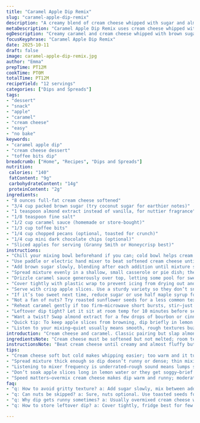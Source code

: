 ```yaml
---
title: "Caramel Apple Dip Remix"
slug: "caramel-apple-dip-remix"
description: "A creamy blend of cream cheese whipped with sugar and almond extract. Spread in a dish, layered thick with caramel sauce, studded with toffee bits. Optional nuts and chocolate chips add crunch and melty bursts. Chill to let flavors meld. Serve with crisp apple slices. A quick, crowd-pleasing treat with tweaks for texture and flavor. Easy swaps for nuts and sweeteners. Focus on texture and visual cues over strict timing for best results."
metaDescription: "Caramel Apple Dip Remix uses cream cheese whipped with brown sugar and almond extract layered with caramel sauce, toffee bits, nuts, chocolate chips. Chill and serve."
ogDescription: "Creamy caramel and cream cheese whipped with brown sugar and almond extract. Topped with toffee bits, nuts, chocolate chips. Chill well, serve with crisp apple slices."
focusKeyphrase: "Caramel Apple Dip Remix"
date: 2025-10-11
draft: false
image: caramel-apple-dip-remix.jpg
author: "Emma"
prepTime: PT12M
cookTime: PT0M
totalTime: PT12M
recipeYield: "12 servings"
categories: ["Dips and Spreads"]
tags:
- "dessert"
- "snack"
- "apple"
- "caramel"
- "cream cheese"
- "easy"
- "no bake"
keywords:
- "caramel apple dip"
- "cream cheese dessert"
- "toffee bits dip"
breadcrumb: ["Home", "Recipes", "Dips and Spreads"]
nutrition: 
 calories: "140"
 fatContent: "9g"
 carbohydrateContent: "14g"
 proteinContent: "2g"
ingredients:
- "8 ounces full-fat cream cheese softened"
- "3/4 cup packed brown sugar (try coconut sugar for earthier notes)"
- "1 teaspoon almond extract instead of vanilla, for nuttier fragrance"
- "1/8 teaspoon fine salt"
- "1/2 cup caramel sauce (homemade or store-bought)"
- "1/3 cup toffee bits"
- "1/4 cup chopped pecans (optional, toasted for crunch)"
- "1/4 cup mini dark chocolate chips (optional)"
- "Sliced apples for serving (Granny Smith or Honeycrisp best)"
instructions:
- "Chill your mixing bowl beforehand if you can; cold bowl helps cream cheese whip lighter."
- "Use paddle or electric hand mixer to beat softened cream cheese until really creamy, no lumps. The sound changes from rough to silky, watch for that."
- "Add brown sugar slowly, blending after each addition until mixture starts smelling nutty from almond extract mixed in with salt. Feel for smooth texture, slight graininess means keep mixing."
- "Spread mixture evenly in a shallow, small casserole or pie dish; the thickness matters here for dipping—too thin means runny, too thick feels dense."
- "Drizzle caramel sauce generously over top, letting some pool for sweet pockets. Sprinkle toffee bits over immediately so they stick, then scatter nuts and chocolate chips if using."
- "Cover tightly with plastic wrap to prevent icing from drying out and pop into fridge for at least 20+ minutes; you want a firm but scoopable consistency rather than soupy."
- "Serve with crisp apple slices. Use a sturdy variety so they don’t snap too easily, maintaining crunch contrast to creamy dip."
- "If it’s too sweet next time, reduce sugar or use half maple syrup for complexity. For salt balance, tweak salt: too little kills flavor; too much overwhelms."
- "Not a fan of nuts? Try roasted sunflower seeds for a less common texture; or pepitas if allergies lurk."
- "Reheat caramel gently if too firm—microwave short bursts, stir—just soft enough to drizzle, not melted into soup."
- "Leftover dip tight? Let it sit at room temp for 10 minutes before serving—makes spreading easier."
- "Want a twist? Swap almond extract for a few drops of bourbon or cinnamon for cozy warmth."
- "Quick tip: To keep apple slices from browning, dip briefly in lemon water; don’t soak or they'll get soggy."
- "Listen to your mixing—quiet usually means smooth, rough textures buzz louder. Trust your senses, not the clock."
introduction: "Cream cheese and caramel. Classic pairing but slap almond extract in and suddenly something deeper, more interesting. One time I overmixed the sugar and it turned gritty; lesson—add gradually, watch texture, not timer. The caramel sits atop like molten gold, speckled with toffee shards that crackle under teeth. Nuts for crunch add that earthy touch; chocolate chips melt just enough against cold cream cheese to surprise with a creamy burst. Apples? Crisp, tart, snap resistance vital. Chill long enough to set layers but no longer or dip gets stodgy. I keep tweaking nut types; pecans roast better than walnuts, more sweet and tender. A simple dish, complex if you pay attention. No fluff, just layers and textures. Your call to play with extracts and sweeteners. Experiment, don’t fret, trust instincts in kitchen, you’ll find that balance between creamy, crunchy, sweet, and tart you crave."
ingredientsNote: "Cream cheese must be softened but not melted; room temperature soft enough to press with finger but still firm. Sugar can be swapped with coconut sugar for a woodier flavor profile or maple sugar for floral hints. Almond extract added instead of vanilla for that nutty aroma—vanilla's okay but almond lifts the mixture. Salt isn’t just seasoning, it cuts sweetness and amplifies other flavors, so don’t skip it. Caramel sauce—homemade if you have time, store-bought works fine but check ingredients for excessive preservatives. Toffee bits add crunch and chew; can replace with crushed brittle or even chopped praline. Nuts optional—pecans toasted a few minutes on dry pan, smell sweet and toasty, better than raw. Chocolate chips optional too—but dark for contrast; milk tends to melt too fast making dip greasy. Fresh apples best sliced immediately before, crisp varieties that won’t brown fast. Lemon water soak prevents browning but don’t soak too long or texture suffers."
instructionsNote: "Beat cream cheese until creamy and almost fluffy but watch for lumps—stop and scrape sides. Adding sugar gradually prevents gritty texture. Incorporate almond extract with salt to meld tangy and sweet flavors. Spreading mixture evenly ensures even dipping texture; thicker sides will hold better. Drizzling caramel while cream cheese still cold stops mixing and keeps defined layers. Toffee and nuts added quickly after caramel keeps toppings from sinking. Cover tightly to prevent dip drying or cracking at surface. Chill no less than 20 min; longer chills firm but risk drying—leave wrapped. Use sturdy apple slices for texture contrast; soft apples turn mushy against creamy dip. Reheat caramel gently if need to relayer; avoid microwaving caramel uncovered—it burns or seizes easily. Leftover dip stiffens in fridge—let sit out to soften before serving. Swap almond extract for cinnamon or bourbon for seasonal variations. Watch your mixer’s rhythm; quiet means smooth blending; rough sound means keep at it. Mixing too hard makes dip warm and runny, so moderate speed necessary. Experience shows timing less crucial here than senses—feel, smell, look for best outcome."
tips:
- "Cream cheese soft but cold makes whipping easier; too warm and it turns oily, too cold won’t whip smooth. Gradual sugar blend key to avoid gritty sandy texture; smell nutty almond aroma as sign to stop adding. Use paddle mixer low speed part time, switching to hand if overmix starts warming dip; listen for changing sound from coarse to silken. Caramel drizzled while cream cheese still cold holds defined layers; mix once poured and layers vanish. Add nuts quick after caramel so they stick and don’t sink; toasted pecans more flavorful than raw or walnuts in my experience. Keep plastic wrap tight to stop drying; chill minimum 20 min, longer stalls flavor but firmer."
- "Spread mixture thick enough so dip doesn’t runny or dense; thin mixing dishes make it sloppy and thick ones dosing is tough. Toffee bits glue immediately from caramel sticky; chocolate chips scatter last or chill may melt them slightly but good melt contrast. Apple slice type matters—Granny Smith or Honeycrisp hold shape, acidic bite cuts sweetness nicely. If sweetness too much, swap half brown sugar with maple syrup; adjust salt accordingly makes big flavor difference—too little kills balance, too much dominates. Reheat caramel gently; microwave bursts, stir in between. Microwaving uncovered caramel burns or seizes fast."
- "Listening to mixer frequency is underrated—rough sound means lumps still, quiet means cream ready or else overmix warming fat. Cold bowl helps whip cream cheese lighter and fluffier; tried glass and metal bowls both work but cold metal cooler longer for best results. Leftover dip tightens fridge; let rest 10 minutes room temp for spreading ease. Swapping almond extract possible—bourbon adds brown sugar warmth, cinnamon spice contrast; drop in small amounts. Nuts optional; try toasted sunflower seeds for less common crunch, pepitas safer for allergies. Dark chocolate chips better for contrast; milk chips melt fast and greasy."
- "Don’t soak apple slices long in lemon water or they get soggy—brief dip enough to stop browning, texture suffers otherwise. Mix sugar slow to prevent gritty texture; add salt with almond extract for melding sweet and tang together. Spread evenly for uniform dipping—uneven sides either spill or dry out. Caramel sauce homemade better control sugar but store-bought fine too—check preservatives. Toffee bits crunch adds chew; crushed brittle or praline replacement works, texture ideas vary. Chill covered tightly avoids drying surface cracking dip. Try not to rush chilling time—too short dip floppy, too long makes stodgy layers. Use senses over timers."
- "Speed matters—overmix cream cheese makes dip warm and runny; moderate speed best. Texture key; watch for slight graininess first, then smooth. Adding caramel too early emulsifies layers, lose pretty lines. Nuts toasted few minutes on dry pan, smell nutty, sweeter taste best. Apples best sliced last minute; keep crispness. Reheating caramel too hot ruins drizzle; just soften for spooning then stop. Leftover dip stiff? Leave out 10 minutes room temp before serving spreads easier. Swapping extracts or sweeteners personal call; almond extract lifts flavor beyond vanilla. Listen mixing sounds, trust senses, not timers. Expect trial and error with adjustments."
faq:
- "q: How to avoid gritty texture? a: Add sugar slowly, mix between additions. Feel texture—grainy means need more mixing or wrong sugar. Coconut sugar swaps but check taste. Too fast mixing heats fat, causes grit too."
- "q: Can nuts be skipped? a: Sure, nuts optional. Use toasted seeds for crunch if allergies. Dark chocolate chips add contrast but melts fast if dip warm. Toffee bits keep chew texture. Adjust topping order after caramel drizzle so they stick."
- "q: Why dip gets runny sometimes? a: Usually overmixed cream cheese warms and breaks down. Use cold bowl, moderate mixer speed. Spread thickness matters; too thin flows. Caramel mixed too early blends layers, lose texture. Chill enough time to firm up."
- "q: How to store leftover dip? a: Cover tightly, fridge best for few days. Dip firms, let sit room temp 10 min before serving. Freeze not ideal, texture changes. Tight wrap avoids drying or surface cracking. Use airtight container if possible."

---
```

